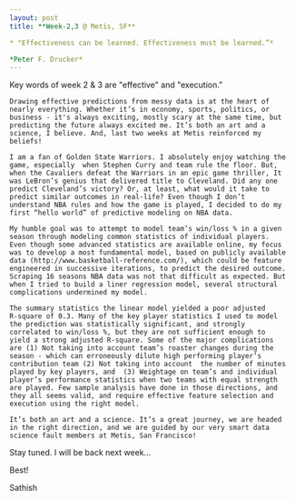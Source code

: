 ```yaml
---
layout: post
title: **Week-2,3 @ Metis, SF**

* "Effectiveness can be learned. Effectiveness must be learned.”*

*Peter F. Drucker*
---
```


Key words of week 2 & 3 are "effective" and "execution."

	Drawing effective predictions from messy data is at the heart of
	nearly everything. Whether it’s in economy, sports, politics, or
	business - it's always exciting, mostly scary at the same time, but
	predicting the future always excited me. It’s both an art and a
	science, I believe. And, last two weeks at Metis reinforced my
	beliefs!

	I am a fan of Golden State Warriors. I absolutely enjoy watching the
	game, especially  when Stephen Curry and team rule the floor. But,
	when the Cavaliers defeat the Warriors in an epic game thriller, It
	was LeBron’s genius that delivered title to Cleveland. Did any one
	predict Cleveland’s victory? Or, at least, what would it take to
	predict similar outcomes in real-life? Even though I don’t
	understand NBA rules and how the game is played, I decided to do my
	first “hello world” of predictive modeling on NBA data.

	My humble goal was to attempt to model team’s win/loss % in a given
	season through modeling common statistics of individual players.
	Even though some advanced statistics are available online, my focus
	was to develop a most fundamental model, based on publicly available
	data (http://www.basketball-reference.com/), which could be feature
	engineered in successive iterations, to predict the desired outcome.
	Scraping 16 seasons NBA data was not that difficult as expected. But
	when I tried to build a liner regression model, several structural
	complications undermined my model.

	The summary statistics the linear model yielded a poor adjusted
	R-square of 0.3. Many of the key player statistics I used to model
	the prediction was statistically significant, and strongly
	correlated to win/loss %, but they are not sufficient enough to
	yield a strong adjusted R-square. Some of the major complications
	are (1) Not taking into account team’s roaster changes during the
	season - which can erroneously dilute high performing player’s
	contribution team (2) Not taking into account  the number of minutes
	played by key players, and  (3) Weightage on team’s and individual
	player’s performance statistics when two teams with equal strength
	are played. Few sample analysis have done in those directions, and
	they all seems valid, and require effective feature selection and
	execution using the right model.

 	It’s both an art and a science. It’s a great journey, we are headed
 	in the right direction, and we are guided by our very smart data
 	science fault members at Metis, San Francisco!


Stay tuned. I will be back next week...

Best!

Sathish
